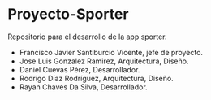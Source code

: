 # Proyecto-Sporter
Repositorio para el desarrollo de la app sporter.
* Francisco Javier Santiburcio Vicente, jefe de proyecto.
* Jose Luis Gonzalez Ramirez, Arquitectura, Diseño.
* Daniel Cuevas Pérez, Desarrollador.
* Rodrigo Díaz Rodríguez, Arquitectura, Diseño.
* Rayan Chaves Da Silva, Desarrollador.